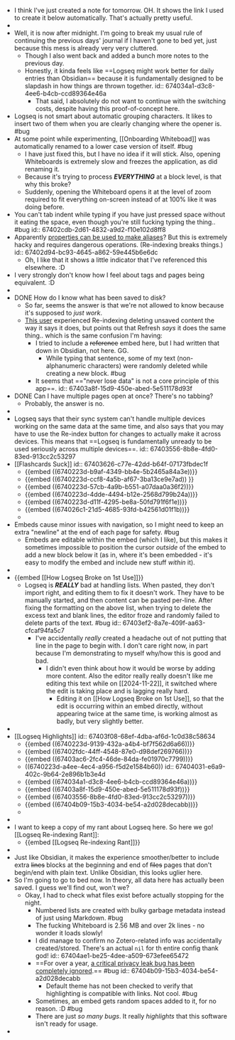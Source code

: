 - I think I've just created a note for tomorrow. OH. It shows the link I used to create it below automatically. That's actually pretty useful.
-
- Well, it is now after midnight. I'm going to break my usual rule of continuing the previous days' journal if I haven't gone to bed yet, just because this mess is already very very cluttered.
	- Though I also went back and added a bunch more notes to the previous day.
	- Honestly, it kinda feels like ==Logseq might work better for daily entries than Obsidian== because it is fundamentally designed to be slapdash in how things are thrown together.
	  id:: 674034a1-d3c8-4ee6-b4cb-ccd89364e46a
		- That said, I absolutely do not want to continue with the switching costs, despite having this proof-of-concept here.
- Logseq is not smart about automatic grouping characters. It likes to insert two of them when you are clearly changing where the opener is. #bug
- At some point while experimenting, [[Onboarding Whiteboad]] was automatically renamed to a lower case version of itself. #bug
	- I have just fixed this, but I have no idea if it will stick. Also, opening Whiteboards is extremely slow and freezes the application, as did renaming it.
	- Because it's trying to process ***EVERYTHING*** at a block level, is that why this broke?
	- Suddenly, opening the Whiteboard opens it at the level of zoom required to fit everything on-screen instead of at 100% like it was doing before.
- You can't tab indent while typing if you have just pressed space without it eating the space, even though you're still fucking typing the thing.. #bug
  id:: 67402cdb-2d61-4832-a9d2-f10e102d8ff8
- Apparently [properties can be used to make aliases](https://discuss.logseq.com/t/is-there-any-way-to-rename-a-page-while-letting-the-old-name-as-an-alias/5697)? But this is extremely hacky and requires dangerous operations. (Re-indexing breaks things.)
  id:: 67402d94-bc93-4645-a862-59e445b6e6dc
	- Oh, I like that it shows a little indicator that I've referenced this elsewhere. :D
- I very strongly don't know how I feel about tags and pages being equivalent. :D
-
- DONE How do I know what has been saved to disk?
	- So far, seems the answer is that we're not allowed to know because it's supposed to *just work*.
	- [This user](https://www.reddit.com/r/logseq/comments/uw9hzu/autosave_should_it_be_happening_is_there_an/) experienced Re-indexing deleting unsaved content the way it says it does, but points out that Refresh *says* it does the same thing.. which is the same confusion I'm having:
		- I tried to include a ~~reference~~ embed here, but I had written that down in Obsidian, not here. GG.
			- While typing that sentence, some of my text (non-alphanumeric characters) were randomly deleted while creating a new block. #bug
		- It seems that =="never lose data" is not a core principle of this app==.
		  id:: 67403a8f-15d9-450e-abed-5e511178d93f
- DONE Can I have multiple pages open at once? There's no tabbing?
	- Probably, the answer is no.
-
- Logseq says that their sync system can't handle multiple devices working on the same data at the same time, and also says that you may have to use the Re-index button for changes to actually make it across devices. This means that ==Logseq is fundamentally unready to be used seriously across multiple devices==.
  id:: 67403556-8b8e-4fd0-83ed-913cc2c53297
- [[Flashcards Suck]]
  id:: 67403626-c77e-42dd-b64f-07173fbdec1f
	- {{embed ((6740223d-b9af-4349-bb4e-5b2465a84a3e))}}
	- {{embed ((6740223d-ccf8-4a5b-af67-3ba13ce9e7ad)) }}
	- {{embed ((6740223d-57cb-4a9b-b551-a07daa0a36f2))}}
	- {{embed ((6740223d-4dde-4494-b12e-2568d799b24a))}}
	- {{embed ((6740223d-d11f-4295-be8a-50fd791f6f1e))}}
	- {{embed ((674026c1-21d5-4685-93fd-b42561d01f1b))}}
	-
- Embeds cause minor issues with navigation, so I might need to keep an extra "newline" at the end of each page for safety. #bug
	- Embeds are editable within the embed (which I like), but this makes it sometimes impossible to position the cursor *outside* of the embed to add a new block below it (as in, where it's been embedded - it's easy to modify the embed and include new stuff *within* it).
-
- {{embed [[How Logseq Broke on 1st Use]]}}
	- Logseq is ***REALLY*** bad at handling lists. When pasted, they don't import right, and editing them to fix it doesn't work. They have to be manually started, and then content can be pasted per-line. After fixing the formatting on the above list, when trying to delete the excess text and blank lines, the editor froze and randomly failed to delete parts of the text. #bug
	  id:: 67403ef2-8a7e-409f-aa63-cfcaf94fa5c7
		- I've accidentally *really* created a headache out of not putting that line in the page to begin with. I don't care right now, in part because I'm demonstrating to myself why/how this is good and bad.
			- I didn't even think about how it would be worse by adding more content. Also the editor really really doesn't like me editing this text while on [[2024-11-22]], it switched where the edit is taking place and is lagging really hard.
				- Editing it on [[How Logseq Broke on 1st Use]], so that the edit is occurring within an embed directly, without appearing twice at the same time, is working almost as badly, but very slightly better.
-
- [[Logseq Highlights]]
  id:: 67403f08-68ef-4dba-af6d-1c0d38c58634
	- {{embed ((6740223d-9139-432a-a4b4-bf7f562d6a66))}}
	- {{embed ((67402fdc-44ff-4548-87e0-d98def269766))}}
	- {{embed ((67403ac6-2fc4-46de-84da-fe01970c7799))}}
	- ((6740223d-a4ee-4ec4-a956-f5d2e1584b60))
	  id:: 67404031-e6a9-402c-9b64-2e896b1b3e4d
	- {{embed ((674034a1-d3c8-4ee6-b4cb-ccd89364e46a))}}
	- {{embed ((67403a8f-15d9-450e-abed-5e511178d93f))}}
	- {{embed ((67403556-8b8e-4fd0-83ed-913cc2c53297))}}
	- {{embed ((67404b09-15b3-4034-be54-a2d028decabb))}}
	-
-
- I want to keep a copy of my rant about Logseq here. So here we go! [[Logseq Re-indexing Rant]]:
	- {{embed [[Logseq Re-indexing Rant]]}}
-
- Just like Obsidian, it makes the experience smoother/better to include extra ~~lines~~ blocks at the beginning and end of ~~files~~ pages that don't begin/end with plain text. Unlike Obsidian, this looks uglier here.
- So I'm going to go to bed now. In theory, all data here has actually been saved. I guess we'll find out, won't we?
	- Okay, I had to check what files exist before actually stopping for the night.
		- Numbered lists are created with bulky garbage metadata instead of just using Markdown. #bug
		- The fucking Whiteboard is 2.56 MB and over 2k lines - no wonder it loads slowly!
		- I did manage to confirm no Zotero-related info was accidentally created/stored. There's an actual `nil` for th entire config thank god!
		  id:: 67404ae1-be25-4dee-a509-673efee65472
		- ==For over a year, [a critical privacy leak bug has been completely ignored](https://github.com/logseq/logseq/issues/10514).== #bug
		  id:: 67404b09-15b3-4034-be54-a2d028decabb
			- Default theme has not been checked to verify that highlighting is compatible with links. Not cool. #bug
		- Sometimes, an embed gets random spaces added to it, for no reason. :D #bug
		- There are just *so many bugs*. It really *highlights* that this software isn't ready for usage.
-
